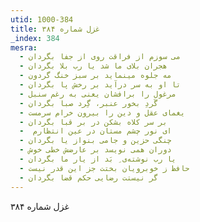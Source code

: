 ```yaml
---
utid: 1000-384
title: غزل شماره ۳۸۴
_index: 384
mesra:
  - می سوزم از فراقت روی از جفا بگردان
  - هجران بلای ما شد یا رب بلا بگردان
  - مه جلوه مینماید بر سبز خنگ گردون
  - تا او به سر درآید بر رخش پا بگردان
  - مرغول را برافشان یعنی به رغم سنبل
  - گَردِ بخور عنبر، گِرد صبا بگردان
  - یغمای عقل و دین را بیرون خرام سرمست
  - بر سر کلاه بشکن در بر قبا بگردان
  - ‌ ای نور چشم مستان در عین انتظارم
  - چنگی حزین و جامی بنواز یا بگردان
  - دوران همی نویسد بر عارضش خطی خوش
  - یا رب نوشته‌ی ِ بَد از یار ما بگردان
  - حافظ ز خوبرویان بختت جز این قدر نیست
  - گر نیستت رضایی حکم قضا بگردان
---
```

غزل شماره ۳۸۴

